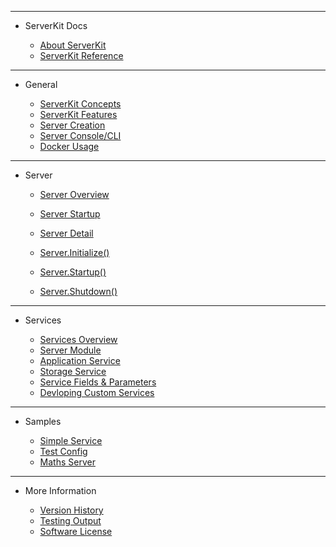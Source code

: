 <!-- _sidebar.md -->

<hr>

- ServerKit Docs

	- [About ServerKit](					external/readme.md)
	- [ServerKit Reference](				guides/000-Summary.md)
	<!-- - [Services Overview](					guides/2000-Services-Section.md) -->
	<!-- - [Transports Overview](				guides/3000-Transports-Section.md) -->

<hr>

- General

	- [ServerKit Concepts](					guides/010-Concepts.md)
	- [ServerKit Features](					guides/020-Features.md)
	- [Server Creation](					guides/030-ServerKit-NewServer.md)
	- [Server Console/CLI](					guides/111-Server-Cli.md)
	- [Docker Usage](						guides/320-Docker-Usage.md)
	<!-- - [Naming Conventions](					guides/999-Naming-Conventions.md) -->

<hr>

- Server

	- [Server Overview](					guides/100-Server.md)
	- [Server Startup](						guides/110-Server-Startup.md)

	- [Server Detail](						guides/130-Server-Object.md)
	- [Server.Initialize()](				guides/131-Server-Initialize.md)
	- [Server.Startup()](					guides/132-Server-Startup.md)
	- [Server.Shutdown()](					guides/133-Server-Shutdown.md)

	<!-- - [Configuration](						guides/200-Configuration.md) -->
	
<hr>

- Services

	- [Services Overview](					guides/200-Services.md)
	- [Server Module](						guides/201-ServerModule-Object.md)
	- [Application Service](				guides/202-ApplicationService-Object.md)
	- [Storage Service](					guides/203-StorageService-Object.md)
	- [Service Fields & Parameters](		guides/210-Fields-Parameters.md)
	- [Devloping Custom Services](			guides/290-Custom-Services.md)

<!-- 
	- [Services Overview](					api/2000-Services-Section.md)
	- [ServerAccounts Service](				api/2100-ServerAccounts-Object.md)
	- [Authentication Service](				api/2200-Authentication-Object.md)
	- [ServerManagement Service](			api/2300-ServerManagement-Object.md)
-->

<!--
<hr>

- Transports

	- [Transports Overview](				api/3000-Transports-Section.md)
	- [Text Transport](						api/3100-Text-Object.md)
	- [Web Transport](						api/3200-Web-Object.md)
	- [WebSocket Transport](				api/3300-WebSocket-Object.md)
	- [Amqp Transport](						api/3400-Amqp-Object.md)
-->

<!-- 
<hr>

- Flows

	- [Authentication Flow](			flows/Authentication-Flow.md)
	- [Service Call Flow](				flows/Service-Call-Flow.md)
 -->

<hr>

- Samples

	- [Simple Service](					examples/Simple-Application-Service.md)
	- [Test Config](					samples/TestConfig.md)
	- [Maths Server](					samples/MathsServer.md)


<hr>

- More Information

	- [Version History](				external/history.md)
	- [Testing Output](					external/testing-output.md)
	- [Software License](				external/license.md)

